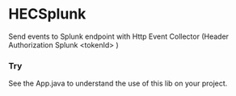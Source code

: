 # HECSplunk
Send events to Splunk endpoint with Http Event Collector (Header Authorization Splunk &lt;tokenId> )

### Try

See the App.java to understand the use of this lib on your project.
